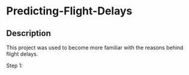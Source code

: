# Predicting-Flight-Delays

## Description
This project was used to become more familiar with the reasons behind flight delays.

Step 1:
